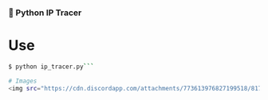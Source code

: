 ### 🐍 Python IP Tracer

# Use
```bash
$ python ip_tracer.py```

# Images
<img src="https://cdn.discordapp.com/attachments/773613976827199518/817802294242050118/unknown.png">
